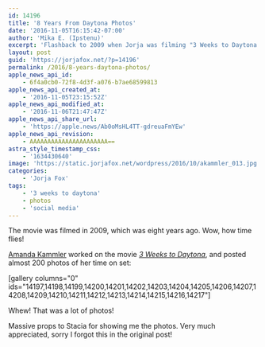 ```yaml
---
id: 14196
title: '8 Years From Daytona Photos'
date: '2016-11-05T16:15:42-07:00'
author: 'Mika E. (Ipstenu)'
excerpt: 'Flashback to 2009 when Jorja was filming "3 Weeks to Daytona."'
layout: post
guid: 'https://jorjafox.net/?p=14196'
permalink: /2016/8-years-daytona-photos/
apple_news_api_id:
    - 6f4a0cb0-72f8-4d3f-a076-b7ae68599813
apple_news_api_created_at:
    - '2016-11-05T23:15:52Z'
apple_news_api_modified_at:
    - '2016-11-06T21:47:47Z'
apple_news_api_share_url:
    - 'https://apple.news/Ab0oMsHL4TT-gdreuaFmYEw'
apple_news_api_revision:
    - AAAAAAAAAAAAAAAAAAAAAA==
astra_style_timestamp_css:
    - '1634430640'
image: 'https://static.jorjafox.net/wordpress/2016/10/akammler_013.jpg'
categories:
    - 'Jorja Fox'
tags:
    - '3 weeks to daytona'
    - photos
    - 'social media'
---
```


The movie was filmed in 2009, which was eight years ago. Wow, how time flies!

<a href="https://www.facebook.com/akammler">Amanda Kammler</a> worked on the movie <em><a href="https://jorjafox.net/library/actor/3-weeks-to-daytona/">3 Weeks to Daytona</a></em>, and posted almost 200 photos of her time on set:

[gallery columns="0" ids="14197,14198,14199,14200,14201,14202,14203,14204,14205,14206,14207,14208,14209,14210,14211,14212,14213,14214,14215,14216,14217"]

Whew! That was a lot of photos!

Massive props to Stacia for showing me the photos. Very much appreciated, sorry I forgot this in the original post!